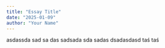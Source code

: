```yaml
---
title: "Essay Title"
date: "2025-01-09"
author: "Your Name"
---
```

asdassda sad sa das
sadsada sda
sadas dsadasdasd
taś taś